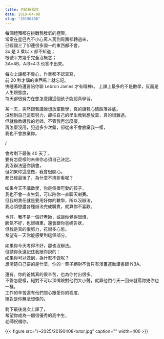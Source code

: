 ```yaml
---
title: 老師祝福你
date: 2019-04-08
slug: "20190408"
---
```


每個禮拜都在挑戰我脾氣的極限。\
常常在星巴克不小心罵人罵到周圍都轉過來，\
已經國三了卻連很多國一的東西都不會。\
3x 是 3 乘以 x 都不知道；\
根號平方幾乎完全沒概念；\
3A=4B，A:B=4:3 也答不出來。

每次上課都不專心，作業都不認真寫，\
前 20 秒才講的東西馬上就忘記。\
快睡著時還要陪你聊 Lebron James 才有精神\。
上課上最多的不是數學，反而是人生跟態度，\
每天都很努力在想怎麼讓這個孩子能認真學習。

某一天，突然跟我講說想放棄數學，真的讓我心情跌落谷底。\
沒想到自己這麼努力，卻把自己的學生教到想放棄，真的很難過。\
但就像教導我的老師，不管我再怎麼廢，\
再怎麼沒用，犯過多少次錯，卻從來不會放棄我一樣，\
我也不會放棄你。

/

會考剩下最後 40 天了，\
要有怎麼樣的未來你必須自己決定。\
我沒辦法逼你讀書，\
但如果你這麼做，我會很開心。\
都已經最後了，為什麼不拚拚看呢？

如果今天不講數學，你是個很可愛的孩子，\
我也不會一直生氣，可以陪你一直聊天喇賽。\
但我的責任就是要用好你的數學，所以沒辦法，\
我必須想盡各種辦法完成職責，就算你不喜歡。

也許，我不是一個好老師，或讓你覺得很煩，\
脾氣不好，也很機車，還會跟你爸媽告狀，\
但我是真的很努力，花很多心思。\
希望有一天你能感受到這個部分。

如果你今天考得不好，那也沒辦法。\
但請你永遠記住我跟你說的：\
如果你可以做到，為什麼不做呢？\
想清楚自己要的是什麼，你的一輩子絕對不會只有漫畫運動讀書跟 NBA。

還有，你的爸媽真的很辛苦，也為你付出很多。\
不管怎麼樣，絕對不可以頂嘴跟對他們大小聲，就算他們今天一回來就罵你兇你也一樣。\
工作的辛苦還有他們關心跟愛你的程度，\
絕對是你無法想像的。

剩下最後幾次上課了，\
希望你成為一個很優秀的高中生，\
老師祝福你。

{{< figure src="/~2025/20190408-tutor.jpg" caption="" width=400 >}}
